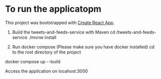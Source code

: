 # To run the applicatopm

This project was bootstrapped with [Create React App](https://github.com/facebook/create-react-app).

1. Build the tweets-and-feeds-service with Maven
cd /tweets-and-feeds-service
./mvnw install

2. Run docker compose (Please make sure you have docker installed)
cd to the root directory of the project

docker compose up --build

Access the application on locahost:3000